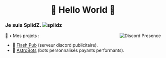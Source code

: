 <h1 align="center">🐲 Hello World 🐲</h1>

###  Je suis SplidZ.  <img src="https://komarev.com/ghpvc/?username=splidz&label=Profile%20views&color=0e75b6&style=flat" alt="splidz" />

<p align="right">
   <a href="https://discord.com/users/474871889664278530" target="_blank" rel="nofollow">
      <img src="https://lanyard-profile-readme.vercel.app/api/474871889664278530?idleMessage=Probably%20doing%20something%20else..." alt="Discord Presence" align="right">
   </a>
</p>

💼 • Mes projets :
- 📯 [Flash Pub](https://discord.gg/mrtARN7ZwS) (serveur discord publicitaire).
- 🚀 [AstroBots](https://discord.gg/TvhAmR6eHg) (bots personnalisés payants performants).
